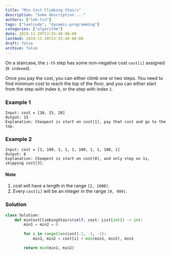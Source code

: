```yaml
---
title: "Min Cost Climbing Stairs"
description: "Some description ..."
authors: ["lek-tin"]
tags: ["leetcode", "dynamic-programming"]
categories: ["algorithm"]
date: 2019-11-20T23:55:40-08:00
lastmod: 2019-11-20T23:55:40-08:00
draft: false
archive: false
---
```

On a staircase, the `i-th` step has some non-negative cost `cost[i]` assigned (`0 indexed`).

Once you pay the cost, you can either climb one or two steps. You need to find minimum cost to reach the top of the floor, and you can either start from the step with index `0`, or the step with index `1`.

### Example 1
```
Input: cost = [10, 15, 20]
Output: 15
Explanation: Cheapest is start on cost[1], pay that cost and go to the top.
```
### Example 2
```
Input: cost = [1, 100, 1, 1, 1, 100, 1, 1, 100, 1]
Output: 6
Explanation: Cheapest is start on cost[0], and only step on 1s, skipping cost[3].
```

#### Note
1. cost will have a length in the range `[2, 1000]`.
2. Every `cost[i]` will be an integer in the range `[0, 999]`.

### Solution
```python
class Solution:
    def minCostClimbingStairs(self, cost: List[int]) -> int:
        min1 = min2 = 0

        for i in range(len(cost)-1, -1, -1):
            min1, min2 = cost[i] + min(min1, min2), min1

        return min(min1, min2)
```